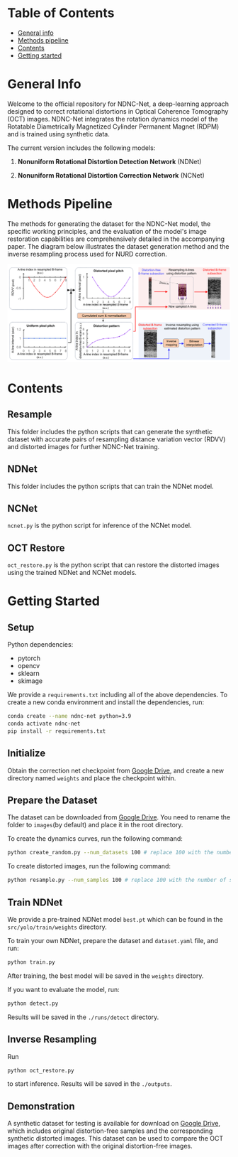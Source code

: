 # Table of Contents

- [General info](#general-info)
- [Methods pipeline](#methods-pipeline)
- [Contents](#contents)
- [Getting started](#getting-started)

# General Info

Welcome to the official repository for NDNC-Net, a deep-learning approach designed to correct rotational distortions in Optical Coherence Tomography (OCT) images. NDNC-Net integrates the rotation dynamics model of the Rotatable Diametrically Magnetized Cylinder Permanent Magnet (RDPM) and is trained using synthetic data.

The current version includes the following models:

1. **Nonuniform Rotational Distortion Detection Network** (NDNet)

2. **Nonuniform Rotational Distortion Correction Network** (NCNet)

# Methods Pipeline

The methods for generating the dataset for the NDNC-Net model, the specific working principles, and the evaluation of the model's image restoration capabilities are comprehensively detailed in the accompanying paper. The diagram below illustrates the dataset generation method and the inverse resampling process used for NURD correction.

![image](shematic.png)

# Contents

## Resample

This folder includes the python scripts that can generate the synthetic dataset with accurate pairs of resampling distance variation vector (RDVV) and distorted images for further NDNC-Net training.

## NDNet

This folder includes the python scripts that can train the NDNet model.

## NCNet

`ncnet.py` is the python script for inference of the NCNet model.

## OCT Restore

`oct_restore.py` is the python script that can restore the distorted images using the trained NDNet and NCNet models.

# Getting Started

## Setup

Python dependencies:

- pytorch
- opencv
- sklearn
- skimage

We provide a `requirements.txt` including all of the above dependencies. To create a new conda environment and install the dependencies, run:

```bash
conda create --name ndnc-net python=3.9
conda activate ndnc-net
pip install -r requirements.txt
```

## Initialize

Obtain the correction net checkpoint from [Google Drive](https://drive.google.com/file/d/1MupEM5652VPwYeARrCFa971LdnXfhOCX), and create a new directory named `weights` and place the checkpoint within.

## Prepare the Dataset

The dataset can be downloaded from [Google Drive](https://drive.google.com/drive/folders/1H5xdALyERpqmABYI6VVqiCFCwWWD_ndI). You need to rename the folder to `images`(by default) and place it in the root directory.

To create the dynamics curves, run the following command:

```bash
python create_random.py --num_datasets 100 # replace 100 with the number of curves you want to generate
```

To create distorted images, run the following command:

```bash
python resample.py --num_samples 100 # replace 100 with the number of samples you want to generate
```

## Train NDNet

We provide a pre-trained NDNet model `best.pt` which can be found in the `src/yolo/train/weights` directory.

To train your own NDNet, prepare the dataset and `dataset.yaml` file, and run:

```bash
python train.py
```

After training, the best model will be saved in the `weights` directory.

If you want to evaluate the model, run:

```bash
python detect.py
```

Results will be saved in the `./runs/detect` directory.

## Inverse Resampling

Run

```bash
python oct_restore.py
```

to start inference. Results will be saved in the `./outputs`.

## Demonstration

A synthetic dataset for testing is available for download on [Google Drive](https://drive.google.com/drive/folders/1VD00LOpnTB4Pj4NNuMb9lZRDWIK5FiY2), which includes original distortion-free samples and the corresponding synthetic distorted images. This dataset can be used to compare the OCT images after correction with the original distortion-free images.


